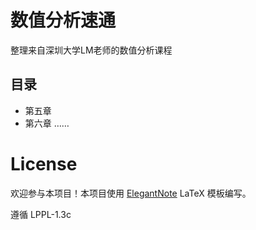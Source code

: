 # 数值分析速通
整理来自深圳大学LM老师的数值分析课程
## 目录
- 第五章
- 第六章
……





# License

欢迎参与本项目！本项目使用 [ElegantNote](https://github.com/ElegantLaTeX/ElegantNote) LaTeX 模板编写。

遵循 LPPL-1.3c
